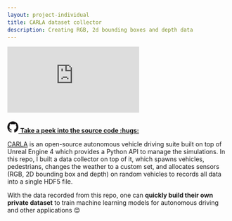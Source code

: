 ```yaml
---
layout: project-individual
title: CARLA dataset collector
description: Creating RGB, 2d bounding boxes and depth data
---
```


<div class="card">
    <div class="iframe-container">
        <iframe src="https://www.youtube.com/embed/LgSwWo82wC0" frameborder="0" allow="accelerometer; autoplay; encrypted-media; gyroscope; picture-in-picture" allowfullscreen></iframe>
    </div>    
<br>
<a href="https://github.com/AlanNaoto/carla-dataset-runner"> <img src="assets/imgs/GitHub-Mark-64px.png" width="5%">
<b>Take a peek into the source code :hugs: </b></a>
</div>

[CARLA](http://carla.org/) is an open-source autonomous vehicle driving suite built on top of 
Unreal Engine 4 which provides a Python API to manage the simulations. In this repo, I built a data
collector on top of it, which spawns vehicles, pedestrians, changes the weather to a custom set, and
allocates sensors (RGB, 2D bounding box and depth) on random vehicles to records all data into a 
single HDF5 file.

With the data recorded from this repo, one can **quickly build their own private dataset** to train 
machine learning models for autonomous driving and other applications :blush:
